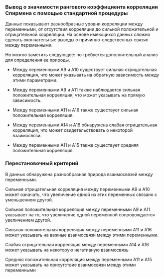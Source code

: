 ### Вывод о значимости рангового коэффициента корреляции Спирмена с помощью стандартной процедуры


Данные показывают разнообразные уровни корреляции между переменными, от отсутствия корреляции до сильной положительной и отрицательной корреляции. На основе имеющихся данных сложно сделать окончательные выводы о причинно-следственных связях между переменными. 

Но можно заметить следующее: 
 но требуется дополнительный анализ для определения ее природы.
+ Между переменными A9 и A10 существует сильная отрицательная корреляция, что может указывать на обратную зависимость между этими параметрами.

+ Между переменными A9 и A11 также наблюдается сильная положительная корреляция, что может указывать на прямую зависимость.

+ Между переменными A11 и A16 также существует сильная положительная корреляция.

+ Между переменными A14 и A16 обнаружена слабая отрицательная корреляция, что может свидетельствовать о некоторой взаимосвязи.

+ Между переменными A11 и A15 также существует средняя положительная корреляция.



###  Перестановочный критерий

В данных обнаружена разнообразная природа взаимосвязей между переменными.

Сильная отрицательная корреляция между переменными A9 и A10 может означать, что увеличение одной из этих переменных связано с уменьшением другой. 

Сильная положительная корреляция между переменными A9 и A11 указывает на то, что увеличение одной переменной сопровождается увеличением другой.

Сильная положительная корреляция между переменными A11 и A16 может указывать на важные взаимосвязи между этими переменными.

Слабая отрицательная корреляция между переменными A14 и A16 может указывать на некоторую негативную взаимосвязь

Средняя положительная корреляция между переменными A11 и A15 может указывать на присутствие взаимосвязи между этими переменными